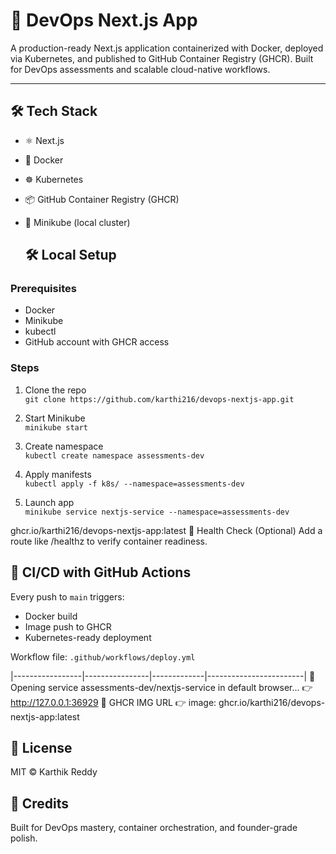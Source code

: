 # 🚀 DevOps Next.js App

A production-ready Next.js application containerized with Docker, deployed via Kubernetes, and published to GitHub Container Registry (GHCR). Built for DevOps assessments and scalable cloud-native workflows.

---

## 🛠️ Tech Stack

- ⚛️ Next.js
- 🐳 Docker
- ☸️ Kubernetes
- 📦 GitHub Container Registry (GHCR)
- 🧪 Minikube (local cluster)

  ## 🛠️ Local Setup

### Prerequisites
- Docker
- Minikube
- kubectl
- GitHub account with GHCR access

### Steps
1. Clone the repo  
   `git clone https://github.com/karthi216/devops-nextjs-app.git`

2. Start Minikube  
   `minikube start`

3. Create namespace  
   `kubectl create namespace assessments-dev`

4. Apply manifests  
   `kubectl apply -f k8s/ --namespace=assessments-dev`

5. Launch app  
   `minikube service nextjs-service --namespace=assessments-dev`

ghcr.io/karthi216/devops-nextjs-app:latest
🧠 Health Check (Optional)
Add a route like /healthz to verify container readiness.

## 🔄 CI/CD with GitHub Actions

Every push to `main` triggers:
- Docker build
- Image push to GHCR
- Kubernetes-ready deployment

Workflow file: `.github/workflows/deploy.yml`

|-----------------|----------------|-------------|------------------------|
🎉  Opening service assessments-dev/nextjs-service in default browser...
👉  http://127.0.0.1:36929
🎉 GHCR IMG URL
👉 image: ghcr.io/karthi216/devops-nextjs-app:latest

## 📜 License

MIT © Karthik Reddy

## 🙌 Credits

Built for DevOps mastery, container orchestration, and founder-grade polish.
